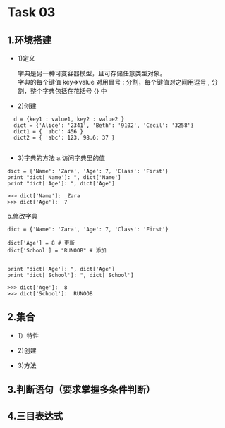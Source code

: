 Task 03
==============
1.环境搭建
--------------
* 1)定义

  字典是另一种可变容器模型，且可存储任意类型对象。  
  字典的每个键值 key=>value 对用冒号 : 分割，每个键值对之间用逗号 , 分割，整个字典包括在花括号 {} 中

* 2)创建
```
  d = {key1 : value1, key2 : value2 }     
  dict = {'Alice': '2341', 'Beth': '9102', 'Cecil': '3258'} 
  dict1 = { 'abc': 456 }   
  dict2 = { 'abc': 123, 98.6: 37 }  
 
```

* 3)字典的方法
a.访问字典里的值
```
dict = {'Name': 'Zara', 'Age': 7, 'Class': 'First'}
print "dict['Name']: ", dict['Name']
print "dict['Age']: ", dict['Age']

>>> dict['Name']:  Zara
>>> dict['Age']:  7
```
b.修改字典
```
dict = {'Name': 'Zara', 'Age': 7, 'Class': 'First'}
 
dict['Age'] = 8 # 更新
dict['School'] = "RUNOOB" # 添加
 
 
print "dict['Age']: ", dict['Age']
print "dict['School']: ", dict['School']

>>> dict['Age']:  8
>>> dict['School']:  RUNOOB
```
2.集合
----------------
* 1）特性

* 2)创建


* 3)方法


3.判断语句（要求掌握多条件判断）
----------------




4.三目表达式
----------------
















